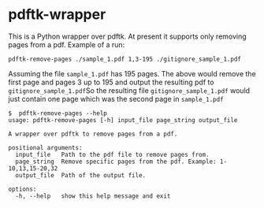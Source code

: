 # pdftk-wrapper

This is a Python wrapper over pdftk.  At present it supports only removing
pages from a pdf.  Example of a run:

```
pdftk-remove-pages ./sample_1.pdf 1,3-195 ./gitignore_sample_1.pdf
```

Assuming the file `sample_1.pdf` has 195 pages.  The above would remove the first page and pages 3 up to 195 and output the resulting pdf to `gitignore_sample_1.pdf`So the resulting file `gitignore_sample_1.pdf` would just contain one page which was the second page in `sample_1.pdf`

```
$  pdftk-remove-pages --help
usage: pdftk-remove-pages [-h] input_file page_string output_file

A wrapper over pdftk to remove pages from a pdf.

positional arguments:
  input_file   Path to the pdf file to remove pages from.
  page_string  Remove specific pages from the pdf. Example: 1-10,13,15-20,32
  output_file  Path of the output file.

options:
  -h, --help   show this help message and exit

```


